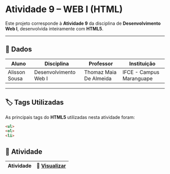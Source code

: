 # Atividade 9 – WEB I (HTML)

Este projeto corresponde à **Atividade 9** da disciplina de **Desenvolvimento Web I**, desenvolvida inteiramente com **HTML5**.  
  

---

## 📖 Dados  

| Aluno                           | Disciplina              | Professor                  | Instituição              |
|--------------------------------|-------------------------|----------------------------|--------------------------|
| Alisson Sousa | Desenvolvimento Web I  | Thomaz Maia De Almeida     | IFCE - Campus Maranguape |

---

## 🏷️ Tags Utilizadas  

As principais tags do **HTML5** utilizadas nesta atividade foram:  

```html
<ul>
<ol>
<li>
```
## 📂 Atividade

| Atividade |🔗 [Visualizar](https://alissonsco.github.io/Atividade-Web-9/) |
|-----------|---------------------------------------------------------------|
